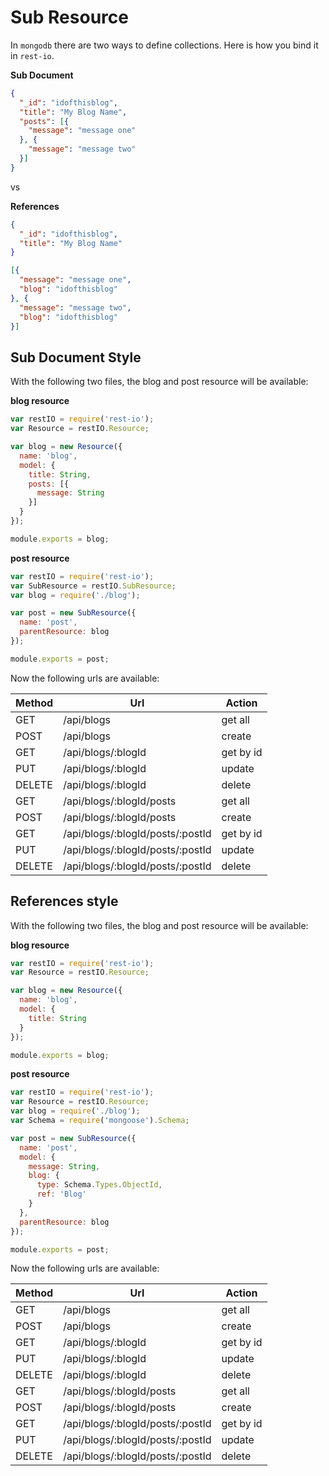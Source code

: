 # Sub Resource
In `mongodb` there are two ways to define collections. Here is how you bind it in `rest-io`.

**Sub Document**

```json
{
  "_id": "idofthisblog",
  "title": "My Blog Name",
  "posts": [{
    "message": "message one"
  }, {
    "message": "message two"
  }]
}
```

vs

**References**

```json
{
  "_id": "idofthisblog",
  "title": "My Blog Name"
}
```

```json
[{
  "message": "message one",
  "blog": "idofthisblog"
}, {
  "message": "message two",
  "blog": "idofthisblog"
}]
```

## Sub Document Style
With the following two files, the blog and post resource will be available:

**blog resource**

```javascript
var restIO = require('rest-io');
var Resource = restIO.Resource;

var blog = new Resource({
  name: 'blog',
  model: {
    title: String,
    posts: [{
      message: String
    }]
  }
});

module.exports = blog;
```

**post resource**

```javascript
var restIO = require('rest-io');
var SubResource = restIO.SubResource;
var blog = require('./blog');

var post = new SubResource({
  name: 'post',
  parentResource: blog
});

module.exports = post;
```

Now the following urls are available:

Method | Url                              | Action
------ | -------------------------------- | ---------
GET    | /api/blogs                       | get all
POST   | /api/blogs                       | create
GET    | /api/blogs/:blogId               | get by id
PUT    | /api/blogs/:blogId               | update
DELETE | /api/blogs/:blogId               | delete
GET    | /api/blogs/:blogId/posts         | get all
POST   | /api/blogs/:blogId/posts         | create
GET    | /api/blogs/:blogId/posts/:postId | get by id
PUT    | /api/blogs/:blogId/posts/:postId | update
DELETE | /api/blogs/:blogId/posts/:postId | delete

## References style
With the following two files, the blog and post resource will be available:

**blog resource**

```javascript
var restIO = require('rest-io');
var Resource = restIO.Resource;

var blog = new Resource({
  name: 'blog',
  model: {
    title: String
  }
});

module.exports = blog;
```

**post resource**

```javascript
var restIO = require('rest-io');
var Resource = restIO.Resource;
var blog = require('./blog');
var Schema = require('mongoose').Schema;

var post = new SubResource({
  name: 'post',
  model: {
    message: String,
    blog: {
      type: Schema.Types.ObjectId,
      ref: 'Blog'
    }
  },
  parentResource: blog
});

module.exports = post;
```

Now the following urls are available:

Method | Url                              | Action
------ | -------------------------------- | ---------
GET    | /api/blogs                       | get all
POST   | /api/blogs                       | create
GET    | /api/blogs/:blogId               | get by id
PUT    | /api/blogs/:blogId               | update
DELETE | /api/blogs/:blogId               | delete
GET    | /api/blogs/:blogId/posts         | get all
POST   | /api/blogs/:blogId/posts         | create
GET    | /api/blogs/:blogId/posts/:postId | get by id
PUT    | /api/blogs/:blogId/posts/:postId | update
DELETE | /api/blogs/:blogId/posts/:postId | delete
